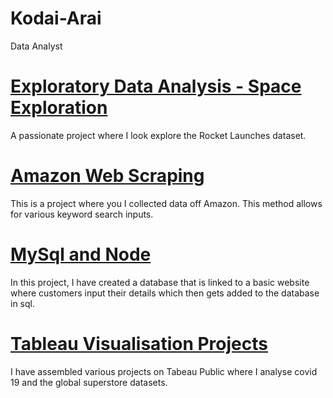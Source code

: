 # Kodai-Arai
Data Analyst 

# [Exploratory Data Analysis - Space Exploration](https://github.com/KodaiKonnerArai/Exploratory-Data-Analysis-Space-Exploration)
A passionate project where I look explore the Rocket Launches dataset. 


# [Amazon Web Scraping](https://github.com/KodaiKonnerArai/Amazon-Web-Scraper)
This is a project where you I collected data off Amazon.  This method allows for various keyword search inputs. 


# [MySql and Node](https://github.com/KodaiKonnerArai/MySQL-and-node.js)
In this project, I have created a database that is linked to a basic website where customers input their details which then gets added to the database in sql. 


# [Tableau Visualisation Projects](https://github.com/KodaiKonnerArai/Tableau-Visualiations-)
I have assembled various projects on Tabeau Public where I analyse covid 19 and the global superstore datasets. 
